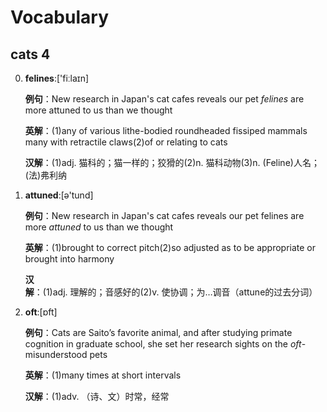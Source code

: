 # Vocabulary

## cats 4

0. **felines**:['fiːlaɪn]

    **例句**：New research in Japan's cat cafes reveals our pet *felines* are more attuned to us than we thought

    **英解**：(1)any of various lithe-bodied roundheaded fissiped mammals many with retractile claws(2)of or relating to cats

    **汉解**：(1)adj. 猫科的；猫一样的；狡猾的(2)n. 猫科动物(3)n. (Feline)人名；(法)弗利纳

1. **attuned**:[ə'tund]

    **例句**：New research in Japan's cat cafes reveals our pet felines are more *attuned* to us than we thought

    **英解**：(1)brought to correct pitch(2)so adjusted as to be appropriate or brought into harmony

    **汉解**：(1)adj. 理解的；音感好的(2)v. 使协调；为…调音（attune的过去分词）

2. **oft**:[ɒft]

    **例句**：Cats are Saito’s favorite animal, and after studying primate cognition in graduate school, she set her research sights on the *oft*-misunderstood pets

    **英解**：(1)many times at short intervals

    **汉解**：(1)adv. （诗、文）时常，经常

